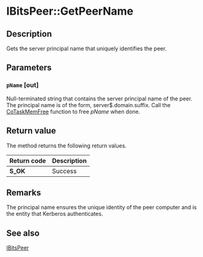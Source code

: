 # IBitsPeer::GetPeerName

## Description

Gets the server principal name that uniquely identifies the peer.

## Parameters

### `pName` [out]

Null-terminated string that contains the server principal name of the peer. The principal name is of the form, server$.domain.suffix. Call the
[CoTaskMemFree](https://learn.microsoft.com/windows/desktop/api/combaseapi/nf-combaseapi-cotaskmemfree) function to free *pName* when done.

## Return value

The method returns the following return values.

| Return code | Description |
| --- | --- |
| **S_OK** | Success |

## Remarks

The principal name ensures the unique identity of the peer computer and is the entity that Kerberos authenticates.

## See also

[IBitsPeer](https://learn.microsoft.com/windows/desktop/api/bits3_0/nn-bits3_0-ibitspeer)